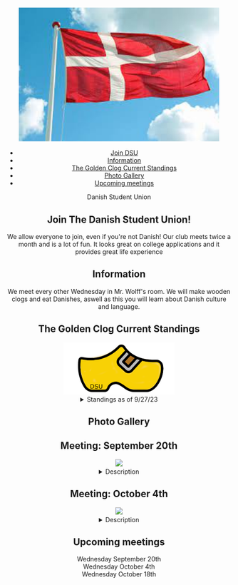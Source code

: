 

<html lang="en">
<head>
    <meta charset="UTF-8">
    <meta name="viewport" content="width=device-width, initial-scale=1.0">
    <link rel="stylesheet" href="styles.css"> 
</head>
    <body>
    <header>
        <h1> </h1>
        <img src = "denmark flag.jpeg" width = "450" height ="300"> 
        <nav>
            <ul>
                <li><a href="#home">Join DSU</a>
                <li><a href="#shop">Information</a></li>
                <li><a href="#TGC">The Golden Clog Current Standings</a></li>
                <li><a href="#watch 1">Photo Gallery</a></li>
                <li><a href="#about">Upcoming meetings</a></li>
        </ul>
    </nav>

<section id="home"
  <h1> Danish Student Union<h1> 
    </section>
<h2> Join The Danish Student Union!</h2> 
    <p>We allow everyone to join, even if you're not Danish! Our club meets twice a month and is a lot of fun. It looks great on college applications and it provides great life experience</p>
<section id="shop">
<h2> Information </h2> 
  <p> We meet every other Wednesday in Mr. Wolff's room. We will make wooden clogs and eat Danishes, aswell as this you will learn about Danish culture and language. </p>
  </section>
<section id= "TGC"> 
    <h2> The Golden Clog Current Standings </h2> 
    <img src = "TGC.png" width ="250">

   <details><summary> Standings as of 9/27/23 </summary> 
    <p> 1st place: Clogs, Cloggers, Clog Dogs & Clog Champs <b>  1 point </b><br>2nd place: <b>0 points</b><br>3rd place: <b>0 points</b> </p></details>
    </section>
<h2> Photo Gallery </h2>
<section id= "watch 1"> 
    <h2> Meeting: September 20th </h2> 
    <img src = "Image1.png" width ="250">

   <details><summary> Description </summary> 
    <p> Photo Info about meeting and stuff </p></details>
    </section>

<section id= "watch 2"> 
   <h2> Meeting: October 4th</h2> 
   <img src = "Image2.png" width ="250">
  <details><summary> Description </summary><p> Photo Info about meeting and stuff </p> </details>
  </section>
    <section id="about">
    <h2> Upcoming meetings </h2>
    <p> Wednesday September 20th <br>
    Wednesday October 4th <br> 
    Wednesday October 18th</p>

 

    
    
</body>
</html>


    
